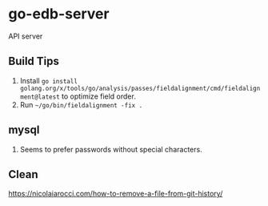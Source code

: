 # go-edb-server
API server

## Build Tips

1. Install `go install golang.org/x/tools/go/analysis/passes/fieldalignment/cmd/fieldalignment@latest` to optimize field order.
2. Run `~/go/bin/fieldalignment -fix .`

## mysql

1. Seems to prefer passwords without special characters.

## Clean

https://nicolaiarocci.com/how-to-remove-a-file-from-git-history/
